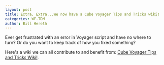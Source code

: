 ```yaml
---
layout: post
title: Extra, Extra...We now have a Cube Voyager Tips and Tricks wiki!!!
categories: WF-TDM
author: Bill Hereth
---
```


Ever get frustrated with an error in Voyager script and have no where to turn? Or do you want to keep track of how you fixed something?

Here's a wiki we can all contribute to and benefit from: [Cube Voyager Tips and Tricks Wiki!](https://github.com/WFRCAnalytics/Resources/wiki/Cube-Voyager-Tips-and-Tricks).